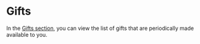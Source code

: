 # Gifts

In the [Gifts section](https://panel.virakcloud.com/accounting/gifts/list), you can view the list of gifts that are periodically made available to you.


<DarkModeImage
  dark-src="/images/guides/en/dark/accounting/gifts.png"
  light-src="/images/guides/en/light/accounting/gifts.png"
  alt="Gifts List"
/>
